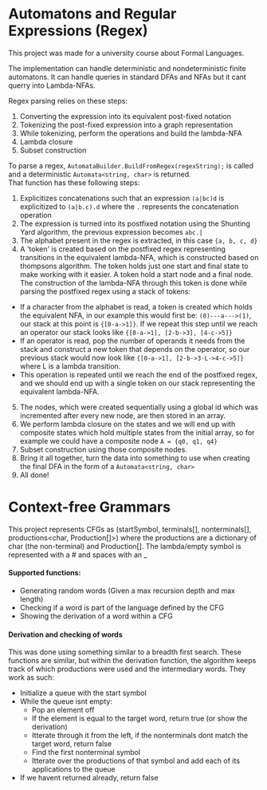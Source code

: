# Automatons and Regular Expressions (Regex)
This project was made for a university course about Formal Languages.

The implementation can handle deterministic and nondeterministic finite automatons. It can handle queries in standard DFAs and NFAs but it cant querry into Lambda-NFAs.

Regex parsing relies on these steps:
1. Converting the expression into its equivalent post-fixed notation
2. Tokenizing the post-fixed expression into a graph representation
3. While tokenizing, perform the operations and build the lambda-NFA
4. Lambda closure
5. Subset construction

To parse a regex, `AutomataBuilder.BuildFromRegex(regexString);` is called and a deterministic `Automata<string, char>` is returned. <br>
That function has these following steps:
1. Explicitizes concatenations such that an expression `(a|bc)d` is explicitized to `(a|b.c).d` where the `.` represents the concatenation operation
2. The expression is turned into its postfixed notation using the Shunting Yard algorithm, the previous expression becomes `abc.|`
3. The alphabet present in the regex is extracted, in this case `{a, b, c, d}`
4. A 'token' is created based on the postfixed regex representing transitions in the equivalent lambda-NFA, which is constructed based on thompsons algorithm. The token holds just one start and final state to make working with it easier. A token hold a start node and a final node. The construction of the lambda-NFA through this token is done while parsing the postfixed regex using a stack of tokens:
  - If a character from the alphabet is read, a token is created which holds the equivalent NFA, in our example this would first be: `(0)---a--->(1)`, our stack at this point is `{[0-a->1]}`. If we repeat this step until we reach an operator our stack looks like `{[0-a->1], [2-b->3], [4-c->5]}`
  - If an operator is read, pop the number of operands it needs from the stack and construct a new token that depends on the operator, so our previous stack would now look like `{[0-a->1], [2-b->3-L->4-c->5]}` where L is a lambda transition.
  - This operation is repeated until we reach the end of the postfixed regex, and we should end up with a single token on our stack representing the equivalent lambda-NFA.
5. The nodes, which were created sequentially using a global id which was incremented after every new node, are then stored in an array.
6. We perform lambda closure on the states and we will end up with composite states which hold multiple states from the initial array, so for example we could have a composite node `A = {q0, q1, q4}`
7. Subset construction using those composite nodes.
8. Bring it all together, turn the data into something to use when creating the final DFA in the form of a `Automata<string, char>`
9. All done!

# Context-free Grammars
This project represents CFGs as (startSymbol, terminals[], nonterminals[], productions<char, Production[]>) where the productions are a dictionary of char (the non-terminal) and Production[].
The lambda/empty symbol is represented with a # and spaces with an _

#### Supported functions:
- Generating random words (Given a max recursion depth and max length)
- Checking if a word is part of the language defined by the CFG
- Showing the derivation of a word within a CFG

#### Derivation and checking of words
This was done using something similar to a breadth first search.
These functions are similar, but within the derivation function, the algorithm keeps track of which productions were used and the intermediary words.
They work as such:
- Initialize a queue with the start symbol
- While the queue isnt empty:
  - Pop an element off
  - If the element is equal to the target word, return true (or show the derivation)
  - Itterate through it from the left, if the nonterminals dont match the target word, return false
  - Find the first nonterminal symbol
  - Itterate over the productions of that symbol and add each of its applications to the queue
- If we havent returned already, return false
